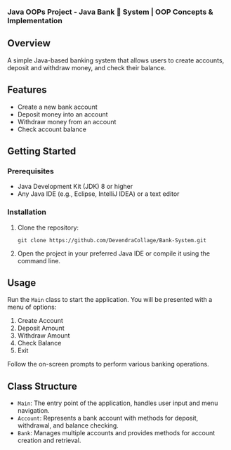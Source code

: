 ### Java OOPs Project - Java Bank 🏦 System | OOP Concepts & Implementation

## Overview

A simple Java-based banking system that allows users to create accounts, deposit and withdraw money, and check their balance.

## Features

- Create a new bank account
- Deposit money into an account
- Withdraw money from an account
- Check account balance

## Getting Started

### Prerequisites

- Java Development Kit (JDK) 8 or higher
- Any Java IDE (e.g., Eclipse, IntelliJ IDEA) or a text editor

### Installation

1. Clone the repository:
   ```
   git clone https://github.com/DevendraCollage/Bank-System.git
   ```
2. Open the project in your preferred Java IDE or compile it using the command line.

## Usage

Run the `Main` class to start the application. You will be presented with a menu of options:

1. Create Account
2. Deposit Amount
3. Withdraw Amount
4. Check Balance
5. Exit

Follow the on-screen prompts to perform various banking operations.

## Class Structure

- `Main`: The entry point of the application, handles user input and menu navigation.
- `Account`: Represents a bank account with methods for deposit, withdrawal, and balance checking.
- `Bank`: Manages multiple accounts and provides methods for account creation and retrieval.
